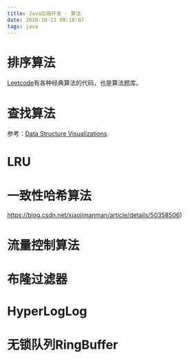```yaml
---
title: Java后端开发 - 算法
date: 2018-10-13 08:18:07
tags: java
---
```


# 排序算法

[Leetcode](https://leetcode.com/)有各种经典算法的代码，也是算法题库。

# 查找算法

参考：[Data Structure Visualizations](https://www.cs.usfca.edu/~galles/visualization/Algorithms.html)

# LRU

# 一致性哈希算法

https://blog.csdn.net/xiaojimanman/article/details/50358506)

# 流量控制算法

# 布隆过滤器

# HyperLogLog

# 无锁队列RingBuffer

